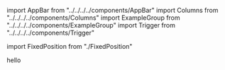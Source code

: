 import AppBar from "../../../../components/AppBar"
import Columns from "../../../../components/Columns"
import ExampleGroup from "../../../../components/ExampleGroup"
import Trigger from "../../../../components/Trigger"

import FixedPosition from "./FixedPosition"

<Columns reverse>
  <FixedPosition />
  <ExampleGroup>
    <AppBar>
      <Trigger>hello</Trigger>
    </AppBar>
  </ExampleGroup>
</Columns>
